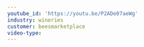 ```yaml
---
youtube_id: 'https://youtu.be/P2ADe07aeWg'
industry: wineries
customer: beesmarketplace
video-type:
---
```



